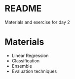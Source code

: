 # README

Materials and exercise for day 2

# Materials

* Linear Regression
* Classification
* Ensemble
* Evaluation techniques


